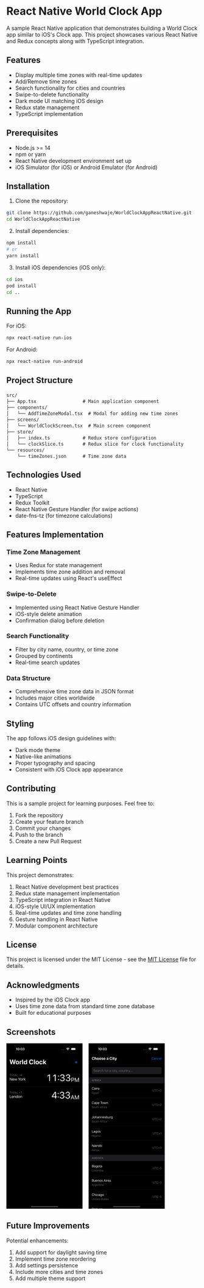 # React Native World Clock App

A sample React Native application that demonstrates building a World Clock app similar to iOS's Clock app. This project showcases various React Native and Redux concepts along with TypeScript integration.

## Features

- Display multiple time zones with real-time updates
- Add/Remove time zones
- Search functionality for cities and countries
- Swipe-to-delete functionality
- Dark mode UI matching iOS design
- Redux state management
- TypeScript implementation

## Prerequisites

- Node.js >= 14
- npm or yarn
- React Native development environment set up
- iOS Simulator (for iOS) or Android Emulator (for Android)

## Installation

1. Clone the repository:
```bash
git clone https://github.com/ganeshwaje/WorldClockAppReactNative.git
cd WorldClockAppReactNative
```

2. Install dependencies:
```bash
npm install
# or
yarn install
```

3. Install iOS dependencies (iOS only):
```bash
cd ios
pod install
cd ..
```

## Running the App

For iOS:
```bash
npx react-native run-ios
```

For Android:
```bash
npx react-native run-android
```

## Project Structure

```
src/
├── App.tsx                 # Main application component
├── components/
│   └── AddTimeZoneModal.tsx  # Modal for adding new time zones
├── screens/
│   └── WorldClockScreen.tsx  # Main screen component
├── store/
│   ├── index.ts            # Redux store configuration
│   └── clockSlice.ts       # Redux slice for clock functionality
└── resources/
    └── timeZones.json      # Time zone data
```

## Technologies Used

- React Native
- TypeScript
- Redux Toolkit
- React Native Gesture Handler (for swipe actions)
- date-fns-tz (for timezone calculations)

## Features Implementation

### Time Zone Management
- Uses Redux for state management
- Implements time zone addition and removal
- Real-time updates using React's useEffect

### Swipe-to-Delete
- Implemented using React Native Gesture Handler
- iOS-style delete animation
- Confirmation dialog before deletion

### Search Functionality
- Filter by city name, country, or time zone
- Grouped by continents
- Real-time search updates

### Data Structure
- Comprehensive time zone data in JSON format
- Includes major cities worldwide
- Contains UTC offsets and country information

## Styling

The app follows iOS design guidelines with:
- Dark mode theme
- Native-like animations
- Proper typography and spacing
- Consistent with iOS Clock app appearance

## Contributing

This is a sample project for learning purposes. Feel free to:
1. Fork the repository
2. Create your feature branch
3. Commit your changes
4. Push to the branch
5. Create a new Pull Request

## Learning Points

This project demonstrates:
1. React Native development best practices
2. Redux state management implementation
3. TypeScript integration in React Native
4. iOS-style UI/UX implementation
5. Real-time updates and time zone handling
6. Gesture handling in React Native
7. Modular component architecture

## License

This project is licensed under the MIT License - see the [MIT License](LICENSE) file for details.


## Acknowledgments

- Inspired by the iOS Clock app
- Uses time zone data from standard time zone database
- Built for educational purposes

## Screenshots

<img src="./homeScreen.png" width="200" />&nbsp;&nbsp;&nbsp;&nbsp;<img src="./timezones.png" width="200" />

## Future Improvements

Potential enhancements:
1. Add support for daylight saving time
2. Implement time zone reordering
3. Add settings persistence
4. Include more cities and time zones
5. Add multiple theme support